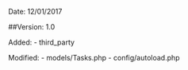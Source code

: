 Date:	 12/01/2017

##Version: 1.0

Added:
	- third_party
	
Modified:
	- models/Tasks.php
	- config/autoload.php
	